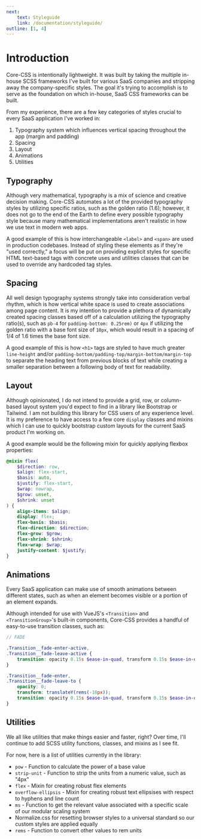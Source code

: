 ```yaml
---
next:
    text: Styleguide
    link: /documentation/styleguide/
outline: [1, 4]
---
```


# Introduction

Core-CSS is intentionally lightweight. It was built by taking the multiple in-house SCSS frameworks I've built for various SaaS companies and stripping away the company-specific styles. The goal it's trying to accomplish is to serve as the foundation on which in-house, SaaS CSS frameworks can be built.

From my experience, there are a few key categories of styles crucial to every SaaS application I've worked in:

1. Typography system which influences vertical spacing throughout the app (margin and padding)
2. Spacing
3. Layout
4. Animations
5. Utilities

## Typography

Although very mathematical, typography is a mix of science and creative decision making. Core-CSS automates a lot of the provided typography styles by utilizing specific ratios, such as the golden ratio (1.6); however, it does not go to the end of the Earth to define every possible typography style because many mathematical implementations aren't realistic in how we use text in modern web apps.

A good example of this is how interchangeable `<label>` and `<span>` are used in production codebases. Instead of styling these elements as if they're "used correctly," a focus will be put on providing explicit styles for specific HTML text-based tags with concrete uses and utilities classes that can be used to override any hardcoded tag styles.

## Spacing

All well design typography systems strongly take into consideration verbal rhythm, which is how vertical white space is used to create associations among page content. It is my intention to provide a plethora of dynamically created spacing classes based off of a calculation utilizing the typography ratio(s), such as `pb-4` for `padding-bottom: 0.25rem)` or `4px` if utilizing the golden ratio with a base font size of `10px`, which would result in a spacing of 1/4 of 1.6 times the base font size.

A good example of this is how `<h1>` tags are styled to have much greater `line-height` and/or `padding-bottom/padding-top/margin-bottom/margin-top` to separate the heading text from previous blocks of text while creating a smaller separation between a following body of text for readability.

## Layout

Although opinionated, I do not intend to provide a grid, row, or column-based layout system you'd expect to find in a library like Bootstrap or Tailwind. I am not building this library for CSS users of any experience level. It is my preference to have access to a few core `display` classes and mixins which I can use to quickly bootstrap custom layouts for the current SaaS product I'm working on.

A good example would be the following mixin for quickly applying flexbox properties:

```scss
@mixin flex(
    $direction: row,
    $align: flex-start,
    $basis: auto,
    $justify: flex-start,
    $wrap: nowrap,
    $grow: unset,
    $shrink: unset
) {
    align-items: $align;
    display: flex;
    flex-basis: $basis;
    flex-direction: $direction;
    flex-grow: $grow;
    flex-shrink: $shrink;
    flex-wrap: $wrap;
    justify-content: $justify;
}
```

## Animations

Every SaaS application can make use of smooth animations between different states, such as when an element becomes visible or a portion of an element expands.

Although intended for use with VueJS's `<Transition>` and `<TransitionGroup>`'s built-in components, Core-CSS provides a handful of easy-to-use transition classes, such as:

```scss
// FADE

.Transition__fade-enter-active,
.Transition__fade-leave-active {
    transition: opacity 0.15s $ease-in-quad, transform 0.15s $ease-in-quad;
}

.Transition__fade-enter,
.Transition__fade-leave-to {
    opacity: 0;
    transform: translateY(rems(-10px));
    transition: opacity 0.15s $ease-in-quad, transform 0.15s $ease-in-quad;
}
```

## Utilities

We all like utilities that make things easier and faster, right? Over time, I'll continue to add SCSS utility functions, classes, and mixins as I see fit.

For now, here is a list of utilities currently in the library:

- `pow` - Function to calculate the power of a base value
- `strip-unit` - Function to strip the units from a numeric value, such as "4px"
- `flex` - Mixin for creating robust flex elements
- `overflow-ellipsis` - Mixin for creating robust text ellipsises with respect to hyphens and line count
- `ms` - Function to get the relevant value associated with a specific scale of our modular scaling system
- Normalize.css for resetting browser styles to a universal standard so our custom styles are applied equally
- `rems` - Function to convert other values to rem units
